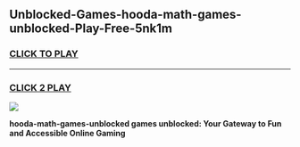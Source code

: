 
## Unblocked-Games-hooda-math-games-unblocked-Play-Free-5nk1m
<h3>
<a href="https://premium76.site?title=hooda-math-games-unblocked&ref=18A1">CLICK TO PLAY</a></h3>
<hr>

<h3>
<a href="https://premium76.site?title=hooda-math-games-unblocked&ref=18A1">CLICK 2 PLAY</a>
  
</h3>

<a href="https://premium76.site?title=hooda-math-games-unblocked&ref=18A1"><img src="https://clearcache.store/games.png"></a>


**hooda-math-games-unblocked games unblocked: Your Gateway to Fun and Accessible Online Gaming**
